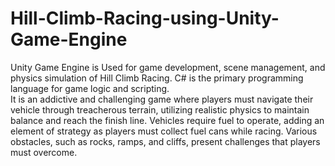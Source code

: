 # Hill-Climb-Racing-using-Unity-Game-Engine
Unity Game Engine is Used for game development, scene management, and physics simulation of Hill Climb Racing. C# is the primary programming language for game logic and scripting.  
It is an addictive and challenging game where players must navigate their vehicle through treacherous terrain, utilizing realistic physics to maintain balance and reach the finish line.
Vehicles require fuel to operate, adding an element of strategy as players must collect fuel cans while racing. 
Various obstacles, such as rocks, ramps, and cliffs, present challenges that players must overcome. 
